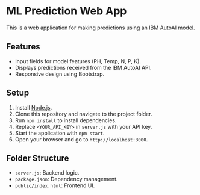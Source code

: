 
# ML Prediction Web App

This is a web application for making predictions using an IBM AutoAI model.

## Features
- Input fields for model features (PH, Temp, N, P, K).
- Displays predictions received from the IBM AutoAI API.
- Responsive design using Bootstrap.

## Setup
1. Install [Node.js](https://nodejs.org/).
2. Clone this repository and navigate to the project folder.
3. Run `npm install` to install dependencies.
4. Replace `<YOUR_API_KEY>` in `server.js` with your API key.
5. Start the application with `npm start`.
6. Open your browser and go to `http://localhost:3000`.

## Folder Structure
- `server.js`: Backend logic.
- `package.json`: Dependency management.
- `public/index.html`: Frontend UI.
